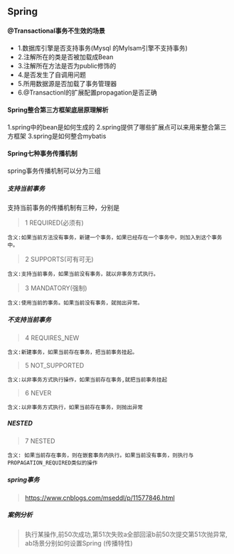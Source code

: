 ## Spring
#### @Transactional事务不生效的场景
- 1.数据库引擎是否支持事务(Mysql 的Mylsam引擎不支持事务)
- 2.注解所在的类是否被加载成Bean
- 3.注解所在方法是否为public修饰的
- 4.是否发生了自调用问题
- 5.所用数据源是否加载了事务管理器
- 6.@Transactionl的扩展配置propagation是否正确



#### Spring整合第三方框架底层原理解析

1.spring中的bean是如何生成的
2.spring提供了哪些扩展点可以来用来整合第三方框架
3.spring是如何整合mybatis

#### Spring七种事务传播机制
spring事务传播机制可以分为三组
##### 支持当前事务
支持当前事务的传播机制有三种，分别是
> 1 REQUIRED(必须有)
````
含义:如果当前方法没有事务，新建一个事务，如果已经存在一个事务中，则加入到这个事务中。
````

> 2 SUPPORTS(可有可无)
````
含义:支持当前事务，如果当前没有事务，就以非事务方式执行。
````

> 3 MANDATORY(强制)
````
含义:使用当前的事务。如果当前没有事务，就抛出异常。
````

##### 不支持当前事务
> 4 REQUIRES_NEW
````
含义:新建事务，如果当前存在事务，把当前事务挂起。
````

> 5 NOT_SUPPORTED
````
含义:以非事务方式执行操作，如果当前存在事务,就把当前事务挂起
````

> 6 NEVER
````
含义:以非事务方式执行，如果当前存在事务，则抛出异常
````

##### NESTED
> 7 NESTED
````
含义: 如果当前存在事务，则在嵌套事务内执行。如果当前没有事务，则执行与PROPAGATION_REQUIRED类似的操作
````

##### spring事务
> https://www.cnblogs.com/mseddl/p/11577846.html

##### 案例分析
> 执行某操作,前50次成功,第51次失败a全部回滚b前50次提交第51次抛异常, 
> ab场景分别如何设置Spring (传播特性)